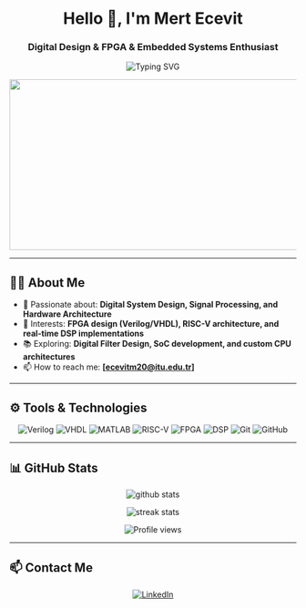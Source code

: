 <h1 align="center">Hello 👋, I'm Mert Ecevit</h1>
<h3 align="center">Digital Design & FPGA & Embedded Systems Enthusiast</h3>

<p align="center">
  <img src="https://readme-typing-svg.herokuapp.com?font=Fira+Code&size=22&pause=1000&color=1EFF00&center=true&width=500&lines=Digital+Design+Specialist;FPGA+and+RISC-V+Developer;DSP+and+Embedded+Systems+Enthusiast" alt="Typing SVG">
</p>

<p align="center">
  <img src="https://media.giphy.com/media/l4FGzBKOvZTTKAApq/giphy.gif" width="600" height="300"/>
</p>

---

## 👨‍💻 About Me

- 🔬 Passionate about: **Digital System Design, Signal Processing, and Hardware Architecture**
- 🎯 Interests: **FPGA design (Verilog/VHDL), RISC-V architecture, and real-time DSP implementations**
- 📚 Exploring: **Digital Filter Design, SoC development, and custom CPU architectures**
- 📫 How to reach me: **[ecevitm20@itu.edu.tr]**

---

## ⚙️ Tools & Technologies

<p align="center">
  <img src="https://img.shields.io/badge/-Verilog-05122A?style=flat&logo=verilog" alt="Verilog"/>
  <img src="https://img.shields.io/badge/-VHDL-05122A?style=flat&logo=hdl" alt="VHDL"/>
  <img src="https://img.shields.io/badge/-MATLAB-05122A?style=flat&logo=mathworks" alt="MATLAB"/>
  <img src="https://img.shields.io/badge/-RISC--V-05122A?style=flat&logo=riscv" alt="RISC-V"/>
  <img src="https://img.shields.io/badge/-FPGA-05122A?style=flat&logo=xilinx" alt="FPGA"/>
  <img src="https://img.shields.io/badge/-Digital%20Signal%20Processing-05122A?style=flat" alt="DSP"/>
  <img src="https://img.shields.io/badge/-Git-05122A?style=flat&logo=git" alt="Git"/>
  <img src="https://img.shields.io/badge/-GitHub-05122A?style=flat&logo=github" alt="GitHub"/>
</p>

---

## 📊 GitHub Stats

<p align="center">
  <img src="https://github-readme-stats.vercel.app/api?username=MertEcevit-ops&show_icons=true&theme=radical" alt="github stats"/>
</p>

<p align="center">
  <img src="https://github-readme-streak-stats.herokuapp.com/?user=MertEcevit-ops&theme=radical" alt="streak stats"/>
</p>

<p align="center">
  <img src="https://komarev.com/ghpvc/?username=MertEcevit-ops&label=Profile%20views&color=0e75b6&style=flat" alt="Profile views"/>
</p>

---

## 📫 Contact Me

<p align="center">
  <a href="http://www.linkedin.com/in/mert-ecevit-a89aba223" target="_blank">
    <img src="https://img.shields.io/badge/LinkedIn-05122A?style=flat&logo=linkedin" alt="LinkedIn"/>
  
  </a>
</p>
